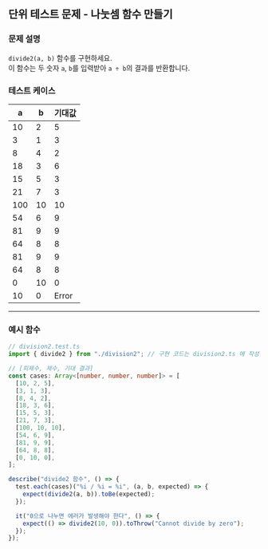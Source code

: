 ## 단위 테스트 문제 - 나눗셈 함수 만들기

### 문제 설명

`divide2(a, b)` 함수를 구현하세요.  
이 함수는 두 숫자 `a`, `b`를 입력받아 `a ÷ b`의 결과를 반환합니다.

### 테스트 케이스

| a   | b   | 기대값 |
| --- | --- | ------ |
| 10  | 2   | 5      |
| 3   | 1   | 3      |
| 8   | 4   | 2      |
| 18  | 3   | 6      |
| 15  | 5   | 3      |
| 21  | 7   | 3      |
| 100 | 10  | 10     |
| 54  | 6   | 9      |
| 81  | 9   | 9      |
| 64  | 8   | 8      |
| 81  | 9   | 9      |
| 64  | 8   | 8      |
| 0   | 10  | 0      |
| 10  | 0   | Error  |

---

### 예시 함수

```ts
// division2.test.ts
import { divide2 } from "./division2"; // 구현 코드는 division2.ts 에 작성

// [피제수, 제수, 기대 결과]
const cases: Array<[number, number, number]> = [
  [10, 2, 5],
  [3, 1, 3],
  [8, 4, 2],
  [18, 3, 6],
  [15, 5, 3],
  [21, 7, 3],
  [100, 10, 10],
  [54, 6, 9],
  [81, 9, 9],
  [64, 8, 8],
  [0, 10, 0],
];

describe("divide2 함수", () => {
  test.each(cases)("%i / %i = %i", (a, b, expected) => {
    expect(divide2(a, b)).toBe(expected);
  });

  it("0으로 나누면 에러가 발생해야 한다", () => {
    expect(() => divide2(10, 0)).toThrow("Cannot divide by zero");
  });
});
```

